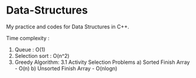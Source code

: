# Data-Structures
My practice and codes for Data Structures in C++.

Time complexity :
1. Queue : O(1)
2. Selection sort : O(n^2)
3. Greedy Algorithm:
  3.1 Activity Selection Problems
      a) Sorted Finish Array - O(n)
      b) Unsorted Finish Array - O(nlogn)
